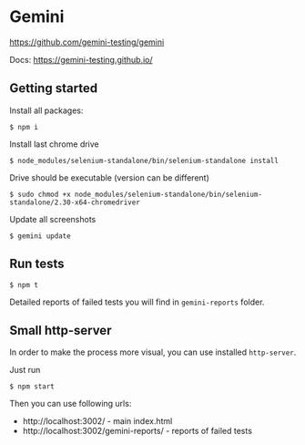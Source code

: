 # Gemini

https://github.com/gemini-testing/gemini

Docs: https://gemini-testing.github.io/

## Getting started

Install all packages:

```
$ npm i
```

Install last chrome drive

```
$ node_modules/selenium-standalone/bin/selenium-standalone install
```

Drive should be executable (version can be different)

```
$ sudo chmod +x node_modules/selenium-standalone/bin/selenium-standalone/2.30-x64-chromedriver
```

Update all screenshots

```
$ gemini update
```

## Run tests

```
$ npm t
```

Detailed reports of failed tests you will find in `gemini-reports` folder.

## Small http-server

In order to make the process more visual, you can use installed `http-server`.

Just run 

```
$ npm start
```

Then you can use following urls:

* http://localhost:3002/ - main index.html
* http://localhost:3002/gemini-reports/ - reports of failed tests